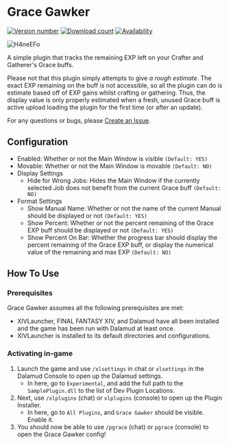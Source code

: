 # Grace Gawker
[![Version number](https://img.shields.io/badge/dynamic/xml?url=https%3A%2F%2Fraw.githubusercontent.com%2Fmashirochan%2FFFXIV-GraceGawker%2Fmaster%2FGraceGawker%2FGraceGawker.csproj&query=%2F%2FProject%2FPropertyGroup%2FVersion&label=version&color=%23ff6262)](https://github.com/mashirochan/GraceGawker)
[![Download count](https://img.shields.io/endpoint?url=https%3A%2F%2Fqzysathwfhebdai6xgauhz4q7m0mzmrf.lambda-url.us-east-1.on.aws%2FGraceGawker&color=%23ff6262)](https://github.com/mashirochan/GraceGawker)
[![Availability](https://img.shields.io/badge/availability-testing-orange)](https://github.com/mashirochan/GraceGawker)

![H4neEFo](https://github.com/user-attachments/assets/d862b418-71fc-46f6-a14a-846860545858)

A simple plugin that tracks the remaining EXP left on your Crafter and Gatherer's Grace buffs.

Please not that this plugin simply attempts to give *a rough estimate*. The exact EXP remaining on the buff is not accessible, so all the plugin can do is estimate based off of EXP gains whilst crafting or gathering. Thus, the display value is only properly estimated when a fresh, unused Grace buff is active upload loading the plugin for the first time (or after an update).

For any questions or bugs, please [Create an Issue](https://github.com/mashirochan/FFXIV-GraceGawker/issues/new/choose).

## Configuration

* Enabled: Whether or not the Main Window is visible `(Default: YES)`
* Movable: Whether or not the Main Window is movable `(Default: NO)`
* Display Settings
  * Hide for Wrong Jobs: Hides the Main Window if the currently selected Job does not benefit from the current Grace buff `(Default: NO)`
* Format Settings
  * Show Manual Name: Whether or not the name of the current Manual should be displayed or not `(Default: YES)`
  * Show Percent: Whether or not the percent remaining of the Grace EXP buff should be displayed or not `(Default: YES)`
  * Show Percent On Bar: Whether the progress bar should display the percent remaining of the Grace EXP buff, or display the numerical value of the remaining and max EXP `(Default: NO)`

## How To Use

### Prerequisites

Grace Gawker assumes all the following prerequisites are met:

* XIVLauncher, FINAL FANTASY XIV, and Dalamud have all been installed and the game has been run with Dalamud at least once.
* XIVLauncher is installed to its default directories and configurations.

### Activating in-game

1. Launch the game and use `/xlsettings` in chat or `xlsettings` in the Dalamud Console to open up the Dalamud settings.
    * In here, go to `Experimental`, and add the full path to the `SamplePlugin.dll` to the list of Dev Plugin Locations.
2. Next, use `/xlplugins` (chat) or `xlplugins` (console) to open up the Plugin Installer.
    * In here, go to `All Plugins`, and `Grace Gawker` should be visible. Enable it.
3. You should now be able to use `/pgrace` (chat) or `pgrace` (console) to open the Grace Gawker config!
